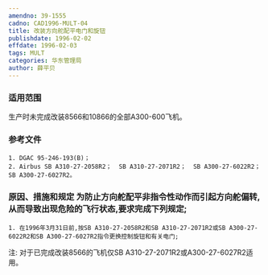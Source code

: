 ```yaml
---
amendno: 39-1555  
cadno: CAD1996-MULT-04  
title: 改装方向舵配平电门和旋钮  
publishdate: 1996-02-02  
effdate: 1996-02-03  
tags: MULT  
categories: 华东管理局  
author: 薛平贝  
---
```

  
### 适用范围  
生产时未完成改装8566和10866的全部A300-600飞机。  
  
<!--more-->  
### 参考文件  
    1. DGAC 95-246-193(B)；  
    2. Airbus SB A310-27-2058R2；  SB A310-27-2071R2；  SB A300-27-6022R2；  SB A300-27-6027R2。  
  
### 原因、措施和规定     为防止方向舵配平非指令性动作而引起方向舵偏转,从而导致出现危险的飞行状态,要求完成下列规定;  
    1. 在1996年3月31日前,按SB A310-27-2058R2和SB A310-27-2071R2或SB A300-27-6022R2和SB A300-27-6027R2指令更换控制旋钮和有关电门;  
注: 对于已完成改装8566的飞机仅SB A310-27-2071R2或A300-27-6027R2适用。  
